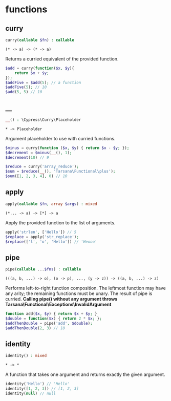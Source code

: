 # functions

## curry

```php
curry(callable $fn) : callable
```

```
(* -> a) -> (* -> a)
```

Returns a curried equivalent of the provided function.
```php
$add = curry(function($x, $y){
    return $x + $y;
});
$addFive = $add(5); // a function
$addFive(5); // 10
$add(5, 5) // 10
```

## __

```php
__() : \Cypress\Curry\Placeholder
```

```
* -> Placeholder
```

Argument placeholder to use with curried functions.
```php
$minus = curry(function ($x, $y) { return $x - $y; });
$decrement = $minus(__(), 1);
$decrement(10) // 9

$reduce = curry('array_reduce');
$sum = $reduce(__(), 'Tarsana\Functional\plus');
$sum([1, 2, 3, 4], 0) // 10
```

## apply

```php
apply(callable $fn, array $args) : mixed
```

```
(*... -> a) -> [*] -> a
```

Apply the provided function to the list of arguments.
```php
apply('strlen', ['Hello']) // 5
$replace = apply('str_replace');
$replace(['l', 'o', 'Hello']) // 'Heooo'
```

## pipe

```php
pipe(callable ...$fns) : callable
```

```
(((a, b, ...) -> o), (o -> p), ..., (y -> z)) -> ((a, b, ...) -> z)
```

Performs left-to-right function composition.
The leftmost function may have any arity;
the remaining functions must be unary.
The result of pipe is curried.
**Calling pipe() without any argument throws Tarsana\Functional\Exceptions\InvalidArgument**
```php
function add($x, $y) { return $x + $y; }
$double = function($x) { return 2 * $x; };
$addThenDouble = pipe('add', $double);
$addThenDouble(2, 3) // 10
```

## identity

```php
identity() : mixed
```

```
* -> *
```

A function that takes one argument and
returns exactly the given argument.
```php
identity('Hello') // 'Hello'
identity([1, 2, 3]) // [1, 2, 3]
identity(null) // null
```
